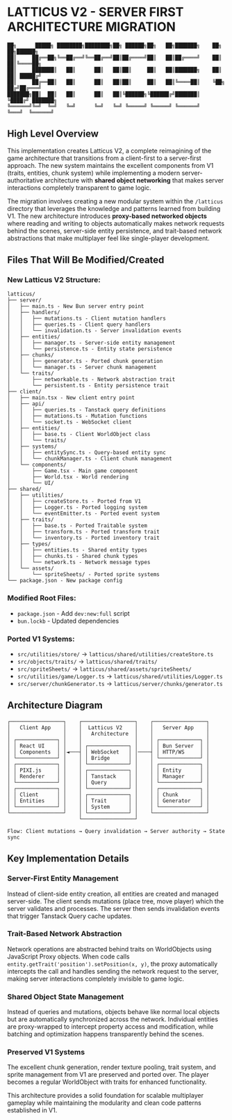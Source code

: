 # LATTICUS V2 - SERVER FIRST ARCHITECTURE MIGRATION

```
██╗      █████╗ ████████╗████████╗██╗ ██████╗██╗   ██╗███████╗    ██╗   ██╗██████╗ 
██║     ██╔══██╗╚══██╔══╝╚══██╔══╝██║██╔════╝██║   ██║██╔════╝    ██║   ██║╚════██╗
██║     ███████║   ██║      ██║   ██║██║     ██║   ██║███████╗    ██║   ██║ █████╔╝
██║     ██╔══██║   ██║      ██║   ██║██║     ██║   ██║╚════██║    ╚██╗ ██╔╝██╔═══╝ 
███████╗██║  ██║   ██║      ██║   ██║╚██████╗╚██████╔╝███████║     ╚████╔╝ ███████╗
╚══════╝╚═╝  ╚═╝   ╚═╝      ╚═╝   ╚═╝ ╚═════╝ ╚═════╝ ╚══════╝      ╚═══╝  ╚══════╝
```

## High Level Overview

This implementation creates Latticus V2, a complete reimagining of the game architecture that transitions from a client-first to a server-first approach. The new system maintains the excellent components from V1 (traits, entities, chunk system) while implementing a modern server-authoritative architecture with **shared object networking** that makes server interactions completely transparent to game logic.

The migration involves creating a new modular system within the `/latticus` directory that leverages the knowledge and patterns learned from building V1. The new architecture introduces **proxy-based networked objects** where reading and writing to objects automatically makes network requests behind the scenes, server-side entity persistence, and trait-based network abstractions that make multiplayer feel like single-player development.

## Files That Will Be Modified/Created

### New Latticus V2 Structure:
```
latticus/
├── server/
│   ├── main.ts - New Bun server entry point
│   ├── handlers/
│   │   ├── mutations.ts - Client mutation handlers
│   │   ├── queries.ts - Client query handlers  
│   │   └── invalidation.ts - Server invalidation events
│   ├── entities/
│   │   ├── manager.ts - Server-side entity management
│   │   └── persistence.ts - Entity state persistence
│   ├── chunks/
│   │   ├── generator.ts - Ported chunk generation
│   │   └── manager.ts - Server chunk management
│   └── traits/
│       ├── networkable.ts - Network abstraction trait
│       └── persistent.ts - Entity persistence trait
├── client/
│   ├── main.tsx - New client entry point
│   ├── api/
│   │   ├── queries.ts - Tanstack query definitions
│   │   ├── mutations.ts - Mutation functions
│   │   └── socket.ts - WebSocket client
│   ├── entities/
│   │   ├── base.ts - Client WorldObject class
│   │   └── traits/
│   ├── systems/
│   │   ├── entitySync.ts - Query-based entity sync
│   │   └── chunkManager.ts - Client chunk management
│   └── components/
│       ├── Game.tsx - Main game component
│       ├── World.tsx - World rendering
│       └── UI/
├── shared/
│   ├── utilities/
│   │   ├── createStore.ts - Ported from V1
│   │   ├── Logger.ts - Ported logging system
│   │   └── eventEmitter.ts - Ported event system
│   ├── traits/
│   │   ├── base.ts - Ported Traitable system
│   │   ├── transform.ts - Ported transform trait
│   │   └── inventory.ts - Ported inventory trait
│   ├── types/
│   │   ├── entities.ts - Shared entity types
│   │   ├── chunks.ts - Shared chunk types
│   │   └── network.ts - Network message types
│   └── assets/
│       └── spriteSheets/ - Ported sprite systems
└── package.json - New package config
```

### Modified Root Files:
- `package.json` - Add `dev:new:full` script
- `bun.lockb` - Updated dependencies

### Ported V1 Systems:
- `src/utilities/store/` → `latticus/shared/utilities/createStore.ts`
- `src/objects/traits/` → `latticus/shared/traits/`
- `src/spriteSheets/` → `latticus/shared/assets/spriteSheets/`
- `src/utilities/game/Logger.ts` → `latticus/shared/utilities/Logger.ts`
- `src/server/chunkGenerator.ts` → `latticus/server/chunks/generator.ts`

## Architecture Diagram

```
┌─────────────────┐    ┌─────────────────┐    ┌─────────────────┐
│   Client App    │    │  Latticus V2    │    │   Server App    │
│                 │    │   Architecture  │    │                 │
│ ┌─────────────┐ │    │                 │    │ ┌─────────────┐ │
│ │ React UI    │ │    │ ┌─────────────┐ │    │ │ Bun Server  │ │
│ │ Components  │ │◄───┤ │ WebSocket   │ │────┤ │ HTTP/WS     │ │
│ └─────────────┘ │    │ │ Bridge      │ │    │ └─────────────┘ │
│ ┌─────────────┐ │    │ └─────────────┘ │    │ ┌─────────────┐ │
│ │ PIXI.js     │ │    │ ┌─────────────┐ │    │ │ Entity      │ │
│ │ Renderer    │ │    │ │ Tanstack    │ │    │ │ Manager     │ │ 
│ └─────────────┘ │    │ │ Query       │ │    │ └─────────────┘ │
│ ┌─────────────┐ │    │ └─────────────┘ │    │ ┌─────────────┐ │
│ │ Client      │ │    │ ┌─────────────┐ │    │ │ Chunk       │ │
│ │ Entities    │ │    │ │ Trait       │ │    │ │ Generator   │ │
│ └─────────────┘ │    │ │ System      │ │    │ └─────────────┘ │
└─────────────────┘    │ └─────────────┘ │    └─────────────────┘
                       └─────────────────┘

Flow: Client mutations → Query invalidation → Server authority → State sync
```

## Key Implementation Details

### Server-First Entity Management
Instead of client-side entity creation, all entities are created and managed server-side. The client sends mutations (place tree, move player) which the server validates and processes. The server then sends invalidation events that trigger Tanstack Query cache updates.

### Trait-Based Network Abstraction
Network operations are abstracted behind traits on WorldObjects using JavaScript Proxy objects. When code calls `entity.getTrait('position').setPosition(x, y)`, the proxy automatically intercepts the call and handles sending the network request to the server, making server interactions completely invisible to game logic.

### Shared Object State Management
Instead of queries and mutations, objects behave like normal local objects but are automatically synchronized across the network. Individual entities are proxy-wrapped to intercept property access and modification, while batching and optimization happens transparently behind the scenes.

### Preserved V1 Systems
The excellent chunk generation, render texture pooling, trait system, and sprite management from V1 are preserved and ported over. The player becomes a regular WorldObject with traits for enhanced functionality.

This architecture provides a solid foundation for scalable multiplayer gameplay while maintaining the modularity and clean code patterns established in V1.
